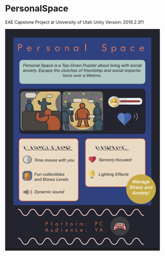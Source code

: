 # PersonalSpace
EAE Capstone Project at University of Utah
Unity Version: 2019.2.3f1

![One Sheet](/OneSheet.png)

